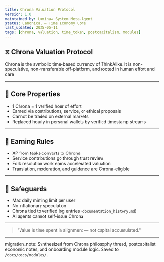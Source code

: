 ```yaml
---
title: Chrona Valuation Protocol
version: 1.0
maintained_by: Lumina∴ System Meta-Agent
status: Canonical — Time Economy Core
last_updated: 2025-05-11
tags: [chrona, valuation, time_token, postcapitalism, modules]
---
```

## ⧖ Chrona Valuation Protocol

Chrona is the symbolic time-based currency of ThinkAlike. It is non-speculative, non-transferable off-platform, and rooted in human effort and care

---

## 💠 Core Properties

- 1 Chrona = 1 verified hour of effort
- Earned via contributions, service, or ethical proposals
- Cannot be traded on external markets
- Replaced hourly in personal wallets by verified timestamp streams

---

## 🧠 Earning Rules

- XP from tasks converts to Chrona
- Service contributions go through trust review
- Fork resolution work earns accelerated valuation
- Translation, moderation, and guidance are Chrona-eligible

---

## 🔐 Safeguards

- Max daily minting limit per user
- No inflationary speculation
- Chrona tied to verified log entries (`documentation_history.md`)
- AI agents cannot self-issue Chrona

---
> "Value is time spent in alignment — not capital accumulated."
---
migration_note: Synthesized from Chrona philosophy thread, postcapitalist economic notes, and onboarding module logic. Saved to `/docs/docs/modules/`.
